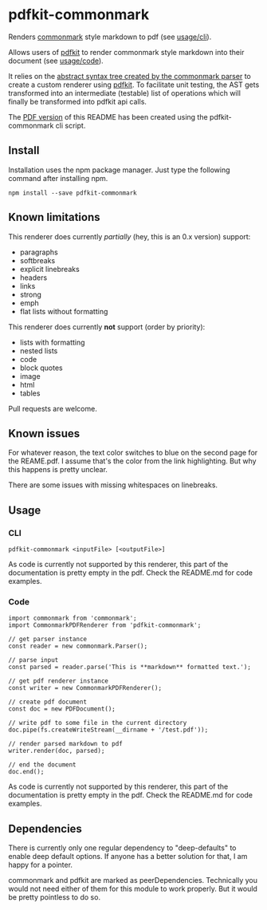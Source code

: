# pdfkit-commonmark

Renders [commonmark](https://github.com/commonmark) 
style markdown to pdf (see [usage/cli](#cli)). 

Allows users of
[pdfkit](https://github.com/devongovett/pdfkit)
to render commonmark style markdown into 
their document (see [usage/code](#code)). 

It relies on the [abstract
syntax tree created by the commonmark parser](https://github.com/commonmark/commonmark.js#usage) 
to create a custom renderer using 
[pdfkit](http://pdfkit.org/docs/text.html).
To facilitate unit testing, the AST gets 
transformed into an intermediate (testable) 
list of operations which will finally be 
transformed into pdfkit api calls.

The [PDF version](README.pdf) of this README has been 
created using the pdfkit-commonmark cli script.

## Install

Installation uses the npm package manager. Just type the 
following command after installing npm.

    npm install --save pdfkit-commonmark

## Known limitations

This renderer does currently _partially_ (hey, this is an 0.x version) support:

- paragraphs
- softbreaks
- explicit linebreaks
- headers
- links
- strong
- emph
- flat lists without formatting

This renderer does currently __not__ support (order by priority):

- lists with formatting
- nested lists
- code
- block quotes
- image
- html
- tables

Pull requests are welcome.

## Known issues

For whatever reason, the text color switches to blue on the 
second page for the REAME.pdf. I assume that's the color from 
the link highlighting. But why this happens is pretty unclear.

There are some issues with missing whitespaces on linebreaks. 

## Usage

### CLI

    pdfkit-commonmark <inputFile> [<outputFile>]

As code is currently not supported by this renderer, this
part of the documentation is pretty empty in the pdf. Check
the README.md for code examples.
    
### Code

    import commonmark from 'commonmark';
    import CommonmarkPDFRenderer from 'pdfkit-commonmark';
    
    // get parser instance
    const reader = new commonmark.Parser();
    
    // parse input
    const parsed = reader.parse('This is **markdown** formatted text.');
    
    // get pdf renderer instance
    const writer = new CommonmarkPDFRenderer();
    
    // create pdf document
    const doc = new PDFDocument();
    
    // write pdf to some file in the current directory
    doc.pipe(fs.createWriteStream(__dirname + '/test.pdf'));
    
    // render parsed markdown to pdf
    writer.render(doc, parsed);
    
    // end the document
    doc.end();
    
As code is currently not supported by this renderer, this
part of the documentation is pretty empty in the pdf. Check
the README.md for code examples.

## Dependencies

There is currently only one regular dependency to "deep-defaults" 
to enable deep default options. If anyone has a better solution
for that, I am happy for a pointer.

commonmark and pdfkit are marked as peerDependencies. Technically 
you would not need either of them for this module to work 
properly. But it would be pretty pointless to do so.
